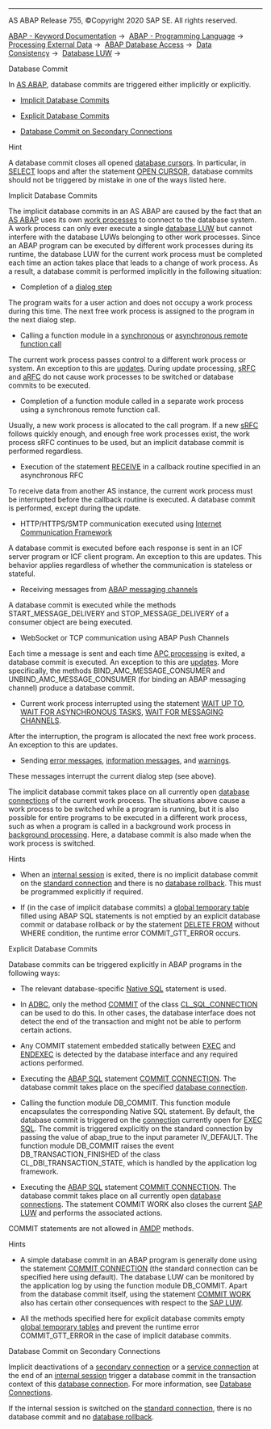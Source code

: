   

* * *

AS ABAP Release 755, ©Copyright 2020 SAP SE. All rights reserved.

[ABAP - Keyword Documentation](https://help.sap.com/doc/abapdocu_755_index_htm/7.55/en-US/abenabap.htm) →  [ABAP - Programming Language](https://help.sap.com/doc/abapdocu_755_index_htm/7.55/en-US/abenabap_reference.htm) →  [Processing External Data](https://help.sap.com/doc/abapdocu_755_index_htm/7.55/en-US/abenabap_language_external_data.htm) →  [ABAP Database Access](https://help.sap.com/doc/abapdocu_755_index_htm/7.55/en-US/abenabap_sql.htm) →  [Data Consistency](https://help.sap.com/doc/abapdocu_755_index_htm/7.55/en-US/abentransaction.htm) →  [Database LUW](https://help.sap.com/doc/abapdocu_755_index_htm/7.55/en-US/abendb_transaction.htm) → 

Database Commit

In [AS ABAP](https://help.sap.com/doc/abapdocu_755_index_htm/7.55/en-US/abenas_abap_glosry.htm "Glossary Entry"), database commits are triggered either implicitly or explicitly.

-   [Implicit Database Commits](#@@ITOC@@ABENDB_COMMIT_1)

-   [Explicit Database Commits](#@@ITOC@@ABENDB_COMMIT_2)

-   [Database Commit on Secondary Connections](#@@ITOC@@ABENDB_COMMIT_3)

Hint

A database commit closes all opened [database cursors](https://help.sap.com/doc/abapdocu_755_index_htm/7.55/en-US/abendatabase_cursor_glosry.htm "Glossary Entry"). In particular, in [SELECT](https://help.sap.com/doc/abapdocu_755_index_htm/7.55/en-US/abapselect.htm) loops and after the statement [OPEN CURSOR](https://help.sap.com/doc/abapdocu_755_index_htm/7.55/en-US/abapopen_cursor.htm), database commits should not be triggered by mistake in one of the ways listed here.

Implicit Database Commits

The implicit database commits in an AS ABAP are caused by the fact that an [AS ABAP](https://help.sap.com/doc/abapdocu_755_index_htm/7.55/en-US/abenas_abap_glosry.htm "Glossary Entry") uses its own [work processes](https://help.sap.com/doc/abapdocu_755_index_htm/7.55/en-US/abenwork_process_glosry.htm "Glossary Entry") to connect to the database system. A work process can only ever execute a single [database LUW](https://help.sap.com/doc/abapdocu_755_index_htm/7.55/en-US/abendatabase_luw_glosry.htm "Glossary Entry") but cannot interfere with the database LUWs belonging to other work processes. Since an ABAP program can be executed by different work processes during its runtime, the database LUW for the current work process must be completed each time an action takes place that leads to a change of work process. As a result, a database commit is performed implicitly in the following situation:

-   Completion of a [dialog step](https://help.sap.com/doc/abapdocu_755_index_htm/7.55/en-US/abendialog_step_glosry.htm "Glossary Entry")

The program waits for a user action and does not occupy a work process during this time. The next free work process is assigned to the program in the next dialog step.

-   Calling a function module in a [synchronous](https://help.sap.com/doc/abapdocu_755_index_htm/7.55/en-US/abensynchronous_rfc_glosry.htm "Glossary Entry") or [asynchronous remote function call](https://help.sap.com/doc/abapdocu_755_index_htm/7.55/en-US/abenasynchronous_rfc_glosry.htm "Glossary Entry")

The current work process passes control to a different work process or system. An exception to this are [updates](https://help.sap.com/doc/abapdocu_755_index_htm/7.55/en-US/abenupdate_glosry.htm "Glossary Entry"). During update processing, [sRFC](https://help.sap.com/doc/abapdocu_755_index_htm/7.55/en-US/abensrfc_glosry.htm "Glossary Entry") and [aRFC](https://help.sap.com/doc/abapdocu_755_index_htm/7.55/en-US/abensrfc_glosry.htm "Glossary Entry") do not cause work processes to be switched or database commits to be executed.

-   Completion of a function module called in a separate work process using a synchronous remote function call.

Usually, a new work process is allocated to the call program. If a new [sRFC](https://help.sap.com/doc/abapdocu_755_index_htm/7.55/en-US/abensrfc_glosry.htm "Glossary Entry") follows quickly enough, and enough free work processes exist, the work process sRFC continues to be used, but an implicit database commit is performed regardless.

-   Execution of the statement [RECEIVE](https://help.sap.com/doc/abapdocu_755_index_htm/7.55/en-US/abapreceive.htm) in a callback routine specified in an asynchronous RFC

To receive data from another AS instance, the current work process must be interrupted before the callback routine is executed. A database commit is performed, except during the update.

-   HTTP/HTTPS/SMTP communication executed using [Internet Communication Framework](https://help.sap.com/doc/abapdocu_755_index_htm/7.55/en-US/abeninternet_con_fra_glosry.htm "Glossary Entry")

A database commit is executed before each response is sent in an ICF server program or ICF client program. An exception to this are updates. This behavior applies regardless of whether the communication is stateless or stateful.

-   Receiving messages from [ABAP messaging channels](https://help.sap.com/doc/abapdocu_755_index_htm/7.55/en-US/abenabap_messaging_channels_glosry.htm "Glossary Entry")

A database commit is executed while the methods START\_MESSAGE\_DELIVERY and STOP\_MESSAGE\_DELIVERY of a consumer object are being executed.

-   WebSocket or TCP communication using ABAP Push Channels

Each time a message is sent and each time [APC processing](https://help.sap.com/doc/abapdocu_755_index_htm/7.55/en-US/abenapc_processing_glosry.htm "Glossary Entry") is exited, a database commit is executed. An exception to this are [updates](https://help.sap.com/doc/abapdocu_755_index_htm/7.55/en-US/abenupdate_glosry.htm "Glossary Entry"). More specifically, the methods BIND\_AMC\_MESSAGE\_CONSUMER and UNBIND\_AMC\_MESSAGE\_CONSUMER (for binding an ABAP messaging channel) produce a database commit.

-   Current work process interrupted using the statement [WAIT UP TO](https://help.sap.com/doc/abapdocu_755_index_htm/7.55/en-US/abapwait_up_to.htm), [WAIT FOR ASYNCHRONOUS TASKS](https://help.sap.com/doc/abapdocu_755_index_htm/7.55/en-US/abapwait_arfc.htm), [WAIT FOR MESSAGING CHANNELS](https://help.sap.com/doc/abapdocu_755_index_htm/7.55/en-US/abapwait_amc.htm).

After the interruption, the program is allocated the next free work process. An exception to this are updates.

-   Sending [error messages](https://help.sap.com/doc/abapdocu_755_index_htm/7.55/en-US/abenerror_message_glosry.htm "Glossary Entry"), [information messages](https://help.sap.com/doc/abapdocu_755_index_htm/7.55/en-US/abeninformation_message_glosry.htm "Glossary Entry"), and [warnings](https://help.sap.com/doc/abapdocu_755_index_htm/7.55/en-US/abenwarning_glosry.htm "Glossary Entry").

These messages interrupt the current dialog step (see above).

The implicit database commit takes place on all currently open [database connections](https://help.sap.com/doc/abapdocu_755_index_htm/7.55/en-US/abendatabase_connection_glosry.htm "Glossary Entry") of the current work process. The situations above cause a work process to be switched while a program is running, but it is also possible for entire programs to be executed in a different work process, such as when a program is called in a background work process in [background processing](https://help.sap.com/doc/abapdocu_755_index_htm/7.55/en-US/abenbackround_processing_glosry.htm "Glossary Entry"). Here, a database commit is also made when the work process is switched.

Hints

-   When an [internal session](https://help.sap.com/doc/abapdocu_755_index_htm/7.55/en-US/abeninternal_session_glosry.htm "Glossary Entry") is exited, there is no implicit database commit on the [standard connection](https://help.sap.com/doc/abapdocu_755_index_htm/7.55/en-US/abenstandard_db_connection_glosry.htm "Glossary Entry") and there is no [database rollback](https://help.sap.com/doc/abapdocu_755_index_htm/7.55/en-US/abendb_rollback.htm). This must be programmed explicitly if required.

-   If (in the case of implicit database commits) a [global temporary table](https://help.sap.com/doc/abapdocu_755_index_htm/7.55/en-US/abenddic_database_tables_gtt.htm) filled using ABAP SQL statements is not emptied by an explicit database commit or database rollback or by the statement [DELETE FROM](https://help.sap.com/doc/abapdocu_755_index_htm/7.55/en-US/abapdelete_dbtab.htm) without WHERE condition, the runtime error COMMIT\_GTT\_ERROR occurs.

Explicit Database Commits

Database commits can be triggered explicitly in ABAP programs in the following ways:

-   The relevant database-specific [Native SQL](https://help.sap.com/doc/abapdocu_755_index_htm/7.55/en-US/abennative_sql_glosry.htm "Glossary Entry") statement is used.

-   In [ADBC](https://help.sap.com/doc/abapdocu_755_index_htm/7.55/en-US/abenadbc_glosry.htm "Glossary Entry"), only the method [COMMIT](https://help.sap.com/doc/abapdocu_755_index_htm/7.55/en-US/abenadbc_transaction.htm) of the class [CL\_SQL\_CONNECTION](https://help.sap.com/doc/abapdocu_755_index_htm/7.55/en-US/abencl_sql_connection.htm) can be used to do this. In other cases, the database interface does not detect the end of the transaction and might not be able to perform certain actions.

-   Any COMMIT statement embedded statically between [EXEC](https://help.sap.com/doc/abapdocu_755_index_htm/7.55/en-US/abapexec.htm) and [ENDEXEC](https://help.sap.com/doc/abapdocu_755_index_htm/7.55/en-US/abapendexec.htm) is detected by the database interface and any required actions performed.

-   Executing the [ABAP SQL](https://help.sap.com/doc/abapdocu_755_index_htm/7.55/en-US/abenabap_sql_glosry.htm "Glossary Entry") statement [COMMIT CONNECTION](https://help.sap.com/doc/abapdocu_755_index_htm/7.55/en-US/abapcommit_rollback_connection.htm). The database commit takes place on the specified [database connection](https://help.sap.com/doc/abapdocu_755_index_htm/7.55/en-US/abendatabase_connection_glosry.htm "Glossary Entry").

-   Calling the function module DB\_COMMIT. This function module encapsulates the corresponding Native SQL statement. By default, the database commit is triggered on the [connection](https://help.sap.com/doc/abapdocu_755_index_htm/7.55/en-US/abapexec_connection.htm) currently open for [EXEC SQL](https://help.sap.com/doc/abapdocu_755_index_htm/7.55/en-US/abapexec.htm). The commit is triggered explicitly on the standard connection by passing the value of abap\_true to the input parameter IV\_DEFAULT. The function module DB\_COMMIT raises the event DB\_TRANSACTION\_FINISHED of the class CL\_DBI\_TRANSACTION\_STATE, which is handled by the application log framework.

-   Executing the [ABAP SQL](https://help.sap.com/doc/abapdocu_755_index_htm/7.55/en-US/abenabap_sql_glosry.htm "Glossary Entry") statement [COMMIT CONNECTION](https://help.sap.com/doc/abapdocu_755_index_htm/7.55/en-US/abapcommit.htm). The database commit takes place on all currently open [database connections](https://help.sap.com/doc/abapdocu_755_index_htm/7.55/en-US/abendatabase_connection_glosry.htm "Glossary Entry"). The statement COMMIT WORK also closes the current [SAP LUW](https://help.sap.com/doc/abapdocu_755_index_htm/7.55/en-US/abensap_luw.htm) and performs the associated actions.

COMMIT statements are not allowed in [AMDP](https://help.sap.com/doc/abapdocu_755_index_htm/7.55/en-US/abenamdp_method_glosry.htm "Glossary Entry") methods.

Hints

-   A simple database commit in an ABAP program is generally done using the statement [COMMIT CONNECTION](https://help.sap.com/doc/abapdocu_755_index_htm/7.55/en-US/abapcommit_rollback_connection.htm) (the standard connection can be specified here using default). The database LUW can be monitored by the application log by using the function module DB\_COMMIT. Apart from the database commit itself, using the statement [COMMIT WORK](https://help.sap.com/doc/abapdocu_755_index_htm/7.55/en-US/abapcommit.htm) also has certain other consequences with respect to the [SAP LUW](https://help.sap.com/doc/abapdocu_755_index_htm/7.55/en-US/abensap_luw_glosry.htm "Glossary Entry").

-   All the methods specified here for explicit database commits empty [global temporary tables](https://help.sap.com/doc/abapdocu_755_index_htm/7.55/en-US/abenddic_database_tables_gtt.htm) and prevent the runtime error COMMIT\_GTT\_ERROR in the case of implicit database commits.

Database Commit on Secondary Connections

Implicit deactivations of a [secondary connection](https://help.sap.com/doc/abapdocu_755_index_htm/7.55/en-US/abensecondary_db_connection_glosry.htm "Glossary Entry") or a [service connection](https://help.sap.com/doc/abapdocu_755_index_htm/7.55/en-US/abenservice_connection_glosry.htm "Glossary Entry") at the end of an [internal session](https://help.sap.com/doc/abapdocu_755_index_htm/7.55/en-US/abeninternal_session_glosry.htm "Glossary Entry") trigger a database commit in the transaction context of this [database connection](https://help.sap.com/doc/abapdocu_755_index_htm/7.55/en-US/abendatabase_connection_glosry.htm "Glossary Entry"). For more information, see [Database Connections](https://help.sap.com/doc/abapdocu_755_index_htm/7.55/en-US/abenopensql_multiconnect.htm).

If the internal session is switched on the [standard connection](https://help.sap.com/doc/abapdocu_755_index_htm/7.55/en-US/abenstandard_db_connection_glosry.htm "Glossary Entry"), there is no database commit and no [database rollback](https://help.sap.com/doc/abapdocu_755_index_htm/7.55/en-US/abendb_rollback.htm).